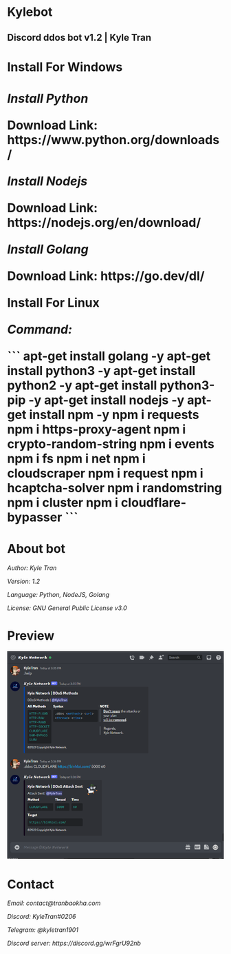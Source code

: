 <h1>Kylebot</h1>
<h2>Discord ddos bot v1.2 | Kyle Tran</h2>
<h1>Install For Windows<h1>

<p><i>Install Python</i></p>
<p>Download Link: https://www.python.org/downloads/</p>
<p><i>Install Nodejs</i></p>
<p>Download Link: https://nodejs.org/en/download/</p>
</p><i>Install Golang</i></p>
<p>Download Link: https://go.dev/dl/</p>
<p>Install For Linux<p>
<p><i>Command:</i></p>
```
apt-get install golang -y
apt-get install python3 -y
apt-get install python2 -y
apt-get install python3-pip -y
apt-get install nodejs -y
apt-get install npm -y
npm i requests
npm i https-proxy-agent
npm i crypto-random-string
npm i events
npm i fs
npm i net
npm i cloudscraper
npm i request
npm i hcaptcha-solver
npm i randomstring
npm i cluster
npm i cloudflare-bypasser
```
<h1>About bot</h1>
<p><i>Author: Kyle Tran</i></p>
<p><i>Version: 1.2</i></p>
<p><i>Language: Python, NodeJS, Golang</i></p>
<p><i>License: GNU General Public License v3.0</i></p>
<h1>Preview</h1>
<img src="preview.png" alt="">
<h1>Contact</h1>
<p><i>Email: contact@tranbaokha.com</i></p>
<p><i>Discord: KyleTran#0206</i></p>
<p><i>Telegram: @kyletran1901</i></p>
<p><i>Discord server: https://discord.gg/wrFgrU92nb</i></p>

